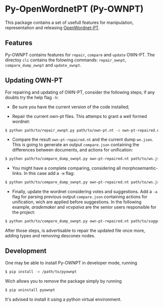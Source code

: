 # Py-OpenWordnetPT (Py-OWNPT)

This package contains a set of usefull features for manipulation, representation and releasing [OpenWordnet-PT](http://wn.mybluemix.net/).

## Features

Py-OWNPT contains features for `repair`, `compare` and `update` OWN-PT. The directoy `cli` contains the folowing commands: `repair_ownpt`, `compare_dump_ownpt` and `update_ownpt`.

## Updating OWN-PT

For repairing and updating of OWN-PT, consider the following steps; if any doubts try the help flag `-h`:

 - Be sure you have the current version of the code installed;

 - Repair the current own-pt files. This attemps to grant a well formed wordnet:

```bash
$ python path/to/repair_ownpt.py path/to/own-pt.nt -o own-pt-repaired.nt -v
```

 - Compare the result `own-pt-repaired.nt` and the current dump `wn.json`. This is going to generate an output `compare.json` containing the differences between documents, and actions for unification:

```bash
$ python path/to/compare_dump_ownpt.py own-pt-repaired.nt path/to/wn.json -o compare.json -v
```
- You might have a complete comparing, considering all morphosemantic-links. In this case add a `-m` flag: 

```bash
$ python path/to/compare_dump_ownpt.py own-pt-repaired.nt path/to/wn.json -m path/to/morphosemantic-links-pt.nt -o compare.json -v
```

 - Finally, update the wordnet considering votes and suggestions. Add a `-a` flag for parsing previous output `compare.json` containing actions for unification, wich are applied before suggestions. In the following example, *arademaker* and *vcvpaiva* are the senior users responsible for the project:

```bash
$ python path/to/compare_dump_ownpt.py own-pt-repaired.nt path/to/suggestions.json path/to/votes.json -u arademaker vcvpaiva -a compare.json -o own-pt-updated.nt -v
```

After those steps, is advertisable to repair the updated file once more, adding types and removing desconex nodes.

## Development

One may be able to install Py-OWNPT in developer mode, running
```bash
$ pip install -e /path/to/pyownpt
```
Wich allows you to remove the package simply by running
```bash
$ pip uninstall pyownpt
```
It's advised to install it using a python virtual environment.
